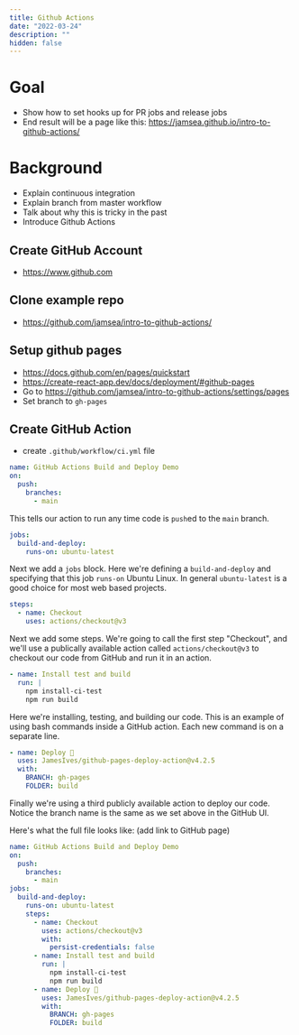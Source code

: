 ```yaml
---
title: Github Actions
date: "2022-03-24"
description: ""
hidden: false
---
```


# Goal

- Show how to set hooks up for PR jobs and release jobs
- End result will be a page like this: https://jamsea.github.io/intro-to-github-actions/

# Background

- Explain continuous integration
- Explain branch from master workflow
- Talk about why this is tricky in the past
- Introduce Github Actions

## Create GitHub Account

- https://www.github.com

## Clone example repo

- https://github.com/jamsea/intro-to-github-actions/

## Setup github pages

- https://docs.github.com/en/pages/quickstart
- https://create-react-app.dev/docs/deployment/#github-pages
- Go to https://github.com/jamsea/intro-to-github-actions/settings/pages
- Set branch to `gh-pages`

## Create GitHub Action

- create `.github/workflow/ci.yml` file

```yml
name: GitHub Actions Build and Deploy Demo
on:
  push:
    branches:
      - main
```

This tells our action to run any time code is `push`ed to the `main` branch.

```yml
jobs:
  build-and-deploy:
    runs-on: ubuntu-latest
```

Next we add a `jobs` block. Here we're defining a `build-and-deploy` and specifying that this job `runs-on` Ubuntu Linux. In general `ubuntu-latest` is a good choice for most web based projects.

```yml
steps:
  - name: Checkout
    uses: actions/checkout@v3
```

Next we add some steps. We're going to call the first step "Checkout", and we'll use a publically available action called `actions/checkout@v3` to checkout our code from GitHub and run it in an action.

```yml
- name: Install test and build
  run: |
    npm install-ci-test
    npm run build
```

Here we're installing, testing, and building our code. This is an example of using bash commands inside a GitHub action. Each new command is on a separate line.

```yml
- name: Deploy 🚀
  uses: JamesIves/github-pages-deploy-action@v4.2.5
  with:
    BRANCH: gh-pages
    FOLDER: build
```

Finally we're using a third publicly available action to deploy our code. Notice the branch name is the same as we set above in the GitHub UI.

Here's what the full file looks like: (add link to GitHub page)

```yml
name: GitHub Actions Build and Deploy Demo
on:
  push:
    branches:
      - main
jobs:
  build-and-deploy:
    runs-on: ubuntu-latest
    steps:
      - name: Checkout
        uses: actions/checkout@v3
        with:
          persist-credentials: false
      - name: Install test and build
        run: |
          npm install-ci-test
          npm run build
      - name: Deploy 🚀
        uses: JamesIves/github-pages-deploy-action@v4.2.5
        with:
          BRANCH: gh-pages
          FOLDER: build
```
